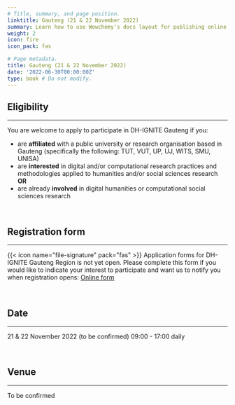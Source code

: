 ```yaml
---
# Title, summary, and page position.
linktitle: Gauteng (21 & 22 November 2022)
summary: Learn how to use Wowchemy's docs layout for publishing online courses, software documentation, and tutorials.
weight: 2
icon: fire
icon_pack: fas

# Page metadata.
title: Gauteng (21 & 22 November 2022)
date: '2022-06-30T00:00:00Z'
type: book # Do not modify.
---
```


## Eligibility
---
You are welcome to apply to participate in DH-IGNITE Gauteng if you:
- are **affiliated** with a public university or research organisation based in Gauteng (specifically the following: TUT, VUT, UP, UJ, WITS, SMU, UNISA)
- are **interested** in digital and/or computational research practices and methodologies applied to humanities and/or social sciences research  **OR** 
- are already **involved** in digital humanities or computational social sciences research

<br>

## Registration form
---

{{< icon name="file-signature" pack="fas" >}}
Application forms for DH-IGNITE Gauteng Region is not yet open. Please complete this form if you would like to indicate your interest to participate and want us to notify you when registration opens: [Online form](https://forms.gle/7w9ahc2bJkivka2M7)

<br>


## Date
---

21 & 22 November 2022 (to be confirmed)
09:00 - 17:00 daily

<br>

## Venue
---

To be confirmed
